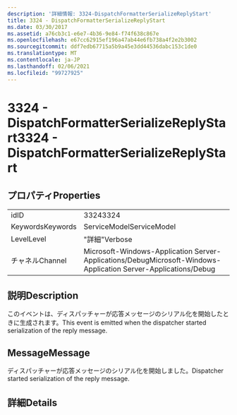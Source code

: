 ```yaml
---
description: '詳細情報: 3324-DispatchFormatterSerializeReplyStart'
title: 3324 - DispatchFormatterSerializeReplyStart
ms.date: 03/30/2017
ms.assetid: a76cb3c1-e6e7-4b36-9e84-f74f638c867e
ms.openlocfilehash: e67cc62915ef196a47ab44e6fb738a4f2e2b3002
ms.sourcegitcommit: ddf7edb67715a5b9a45e3dd44536dabc153c1de0
ms.translationtype: MT
ms.contentlocale: ja-JP
ms.lasthandoff: 02/06/2021
ms.locfileid: "99727925"
---
```

# <a name="3324---dispatchformatterserializereplystart"></a><span data-ttu-id="70f3e-103">3324 - DispatchFormatterSerializeReplyStart</span><span class="sxs-lookup"><span data-stu-id="70f3e-103">3324 - DispatchFormatterSerializeReplyStart</span></span>

## <a name="properties"></a><span data-ttu-id="70f3e-104">プロパティ</span><span class="sxs-lookup"><span data-stu-id="70f3e-104">Properties</span></span>  
  
|||  
|-|-|  
|<span data-ttu-id="70f3e-105">id</span><span class="sxs-lookup"><span data-stu-id="70f3e-105">ID</span></span>|<span data-ttu-id="70f3e-106">3324</span><span class="sxs-lookup"><span data-stu-id="70f3e-106">3324</span></span>|  
|<span data-ttu-id="70f3e-107">Keywords</span><span class="sxs-lookup"><span data-stu-id="70f3e-107">Keywords</span></span>|<span data-ttu-id="70f3e-108">ServiceModel</span><span class="sxs-lookup"><span data-stu-id="70f3e-108">ServiceModel</span></span>|  
|<span data-ttu-id="70f3e-109">Level</span><span class="sxs-lookup"><span data-stu-id="70f3e-109">Level</span></span>|<span data-ttu-id="70f3e-110">"詳細"</span><span class="sxs-lookup"><span data-stu-id="70f3e-110">Verbose</span></span>|  
|<span data-ttu-id="70f3e-111">チャネル</span><span class="sxs-lookup"><span data-stu-id="70f3e-111">Channel</span></span>|<span data-ttu-id="70f3e-112">Microsoft-Windows-Application Server-Applications/Debug</span><span class="sxs-lookup"><span data-stu-id="70f3e-112">Microsoft-Windows-Application Server-Applications/Debug</span></span>|  
  
## <a name="description"></a><span data-ttu-id="70f3e-113">説明</span><span class="sxs-lookup"><span data-stu-id="70f3e-113">Description</span></span>  

 <span data-ttu-id="70f3e-114">このイベントは、ディスパッチャーが応答メッセージのシリアル化を開始したときに生成されます。</span><span class="sxs-lookup"><span data-stu-id="70f3e-114">This event is emitted when the dispatcher started serialization of the reply message.</span></span>  
  
## <a name="message"></a><span data-ttu-id="70f3e-115">Message</span><span class="sxs-lookup"><span data-stu-id="70f3e-115">Message</span></span>  

 <span data-ttu-id="70f3e-116">ディスパッチャーが応答メッセージのシリアル化を開始しました。</span><span class="sxs-lookup"><span data-stu-id="70f3e-116">Dispatcher started serialization of the reply message.</span></span>  
  
## <a name="details"></a><span data-ttu-id="70f3e-117">詳細</span><span class="sxs-lookup"><span data-stu-id="70f3e-117">Details</span></span>
